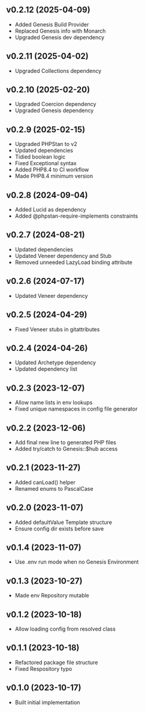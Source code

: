 ## v0.2.12 (2025-04-09)
* Added Genesis Build Provider
* Replaced Genesis info with Monarch
* Upgraded Genesis dev dependency

## v0.2.11 (2025-04-02)
* Upgraded Collections dependency

## v0.2.10 (2025-02-20)
* Upgraded Coercion dependency
* Upgraded Genesis dependency

## v0.2.9 (2025-02-15)
* Upgraded PHPStan to v2
* Updated dependencies
* Tidied boolean logic
* Fixed Exceptional syntax
* Added PHP8.4 to CI workflow
* Made PHP8.4 minimum version

## v0.2.8 (2024-09-04)
* Added Lucid as dependency
* Added @phpstan-require-implements constraints

## v0.2.7 (2024-08-21)
* Updated dependencies
* Updated Veneer dependency and Stub
* Removed unneeded LazyLoad binding attribute

## v0.2.6 (2024-07-17)
* Updated Veneer dependency

## v0.2.5 (2024-04-29)
* Fixed Veneer stubs in gitattributes

## v0.2.4 (2024-04-26)
* Updated Archetype dependency
* Updated dependency list

## v0.2.3 (2023-12-07)
* Allow name lists in env lookups
* Fixed unique namespaces in config file generator

## v0.2.2 (2023-12-06)
* Add final new line to generated PHP files
* Added try/catch to Genesis::$hub access

## v0.2.1 (2023-11-27)
* Added canLoad() helper
* Renamed enums to PascalCase

## v0.2.0 (2023-11-07)
* Added defaultValue Template structure
* Ensure config dir exists before save

## v0.1.4 (2023-11-07)
* Use .env run mode when no Genesis Environment

## v0.1.3 (2023-10-27)
* Made env Repository mutable

## v0.1.2 (2023-10-18)
* Allow loading config from resolved class

## v0.1.1 (2023-10-18)
* Refactored package file structure
* Fixed Respository typo

## v0.1.0 (2023-10-17)
* Built initial implementation
